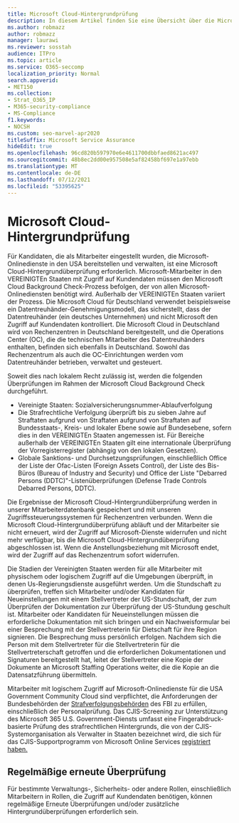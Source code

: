 ```yaml
---
title: Microsoft Cloud-Hintergrundprüfung
description: In diesem Artikel finden Sie eine Übersicht über die Microsoft-Personalprüfungsmethoden für Microsoft 365.
ms.author: robmazz
author: robmazz
manager: laurawi
ms.reviewer: sosstah
audience: ITPro
ms.topic: article
ms.service: O365-seccomp
localization_priority: Normal
search.appverid:
- MET150
ms.collection:
- Strat_O365_IP
- M365-security-compliance
- MS-Compliance
f1.keywords:
- NOCSH
ms.custom: seo-marvel-apr2020
titleSuffix: Microsoft Service Assurance
hideEdit: true
ms.openlocfilehash: 96cd820b597970e6e4611700dbbfaed8621ac497
ms.sourcegitcommit: 48b8ec2dd00e957508e5af82458bf697e1a97ebb
ms.translationtype: MT
ms.contentlocale: de-DE
ms.lasthandoff: 07/12/2021
ms.locfileid: "53395625"
---
```

# <a name="microsoft-cloud-background-check"></a>Microsoft Cloud-Hintergrundprüfung

Für Kandidaten, die als Mitarbeiter eingestellt wurden, die Microsoft-Onlinedienste in den USA bereitstellen und verwalten, ist eine Microsoft Cloud-Hintergrundüberprüfung erforderlich. Microsoft-Mitarbeiter in den VEREINIGTEn Staaten mit Zugriff auf Kundendaten müssen den Microsoft Cloud Background Check-Prozess befolgen, der von allen Microsoft-Onlinediensten benötigt wird. Außerhalb der VEREINIGTEn Staaten variiert der Prozess. Die Microsoft Cloud für Deutschland verwendet beispielsweise ein Datentreuhänder-Genehmigungsmodell, das sicherstellt, dass der Datentreuhänder (ein deutsches Unternehmen) und nicht Microsoft den Zugriff auf Kundendaten kontrolliert. Die Microsoft Cloud in Deutschland wird von Rechenzentren in Deutschland bereitgestellt, und die Operations Center (OC), die die technischen Mitarbeiter des Datentreuhänders enthalten, befinden sich ebenfalls in Deutschland. Sowohl das Rechenzentrum als auch die OC-Einrichtungen werden vom Datentreuhänder betrieben, verwaltet und gesteuert.

Soweit dies nach lokalem Recht zulässig ist, werden die folgenden Überprüfungen im Rahmen der Microsoft Cloud Background Check durchgeführt.

- Vereinigte Staaten: Sozialversicherungsnummer-Ablaufverfolgung
- Die Strafrechtliche Verfolgung überprüft bis zu sieben Jahre auf Straftaten aufgrund von Straftaten aufgrund von Straftaten auf Bundesstaats-, Kreis- und lokaler Ebene sowie auf Bundesebene, sofern dies in den VEREINIGTEn Staaten angemessen ist. Für Bereiche außerhalb der VEREINIGTEn Staaten gilt eine internationale Überprüfung der Vorregisterregister (abhängig von den lokalen Gesetzen).
- Globale Sanktions- und Durchsetzungsprüfungen, einschließlich Office der Liste der Ofac-Listen (Foreign Assets Control), der Liste des Bis-Büros (Bureau of Industry and Security) und Office der Liste "Debarred Persons (DDTC)"-Listenüberprüfungen (Defense Trade Controls Debarred Persons, DDTC).

Die Ergebnisse der Microsoft Cloud-Hintergrundüberprüfung werden in unserer Mitarbeiterdatenbank gespeichert und mit unseren Zugriffssteuerungssystemen für Rechenzentren verbunden. Wenn die Microsoft Cloud-Hintergrundüberprüfung abläuft und der Mitarbeiter sie nicht erneuert, wird der Zugriff auf Microsoft-Dienste widerrufen und nicht mehr verfügbar, bis die Microsoft Cloud-Hintergrundüberprüfung abgeschlossen ist. Wenn die Anstellungsbeziehung mit Microsoft endet, wird der Zugriff auf das Rechenzentrum sofort widerrufen.

Die Stadien der Vereinigten Staaten werden für alle Mitarbeiter mit physischem oder logischem Zugriff auf die Umgebungen überprüft, in denen Us-Regierungsdienste ausgeführt werden. Um die Stundschaft zu überprüfen, treffen sich Mitarbeiter und/oder Kandidaten für Neueinstellungen mit einem Stellvertreter der US-Stundschaft, der zum Überprüfen der Dokumentation zur Überprüfung der US-Stundung geschult ist. Mitarbeiter oder Kandidaten für Neueinstellungen müssen die erforderliche Dokumentation mit sich bringen und ein Nachweisformular bei einer Besprechung mit der Stellvertreterin für Dietschaft für ihre Region signieren. Die Besprechung muss persönlich erfolgen. Nachdem sich die Person mit dem Stellvertreter für die Stellvertreterin für die Stellvertreterschaft getroffen und die erforderlichen Dokumentationen und Signaturen bereitgestellt hat, leitet der Stellvertreter eine Kopie der Dokumente an Microsoft Staffing Operations weiter, die die Kopie an die Datensatzführung übermitteln.

Mitarbeiter mit logischem Zugriff auf Microsoft-Onlinedienste für die USA Government Community Cloud sind verpflichtet, die Anforderungen der Bundesbehörden der [Strafverfolgungsbehörden](https://www.fbi.gov/services/cjis) des FBI zu erfüllen, einschließlich der Personalprüfung. Das CJIS-Screening zur Unterstützung des Microsoft 365 U.S. Government-Diensts umfasst eine Fingerabdruck-basierte Prüfung des strafrechtlichen Hintergrunds, die von der CJIS-Systemorganisation als Verwalter in Staaten bezeichnet wird, die sich für das CJIS-Supportprogramm von Microsoft Online Services [registriert haben.](https://blogs.office.com/2013/10/23/california-and-microsoft-sign-cjis-security-policy-agreement/)

## <a name="periodic-rescreening"></a>Regelmäßige erneute Überprüfung

Für bestimmte Verwaltungs-, Sicherheits- oder andere Rollen, einschließlich Mitarbeitern in Rollen, die Zugriff auf Kundendaten benötigen, können regelmäßige Erneute Überprüfungen und/oder zusätzliche Hintergrundüberprüfungen erforderlich sein.